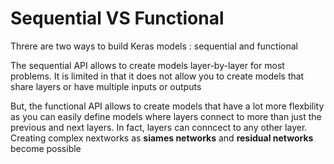 # Sequential VS Functional

Threre are two ways to build Keras models : sequential and functional

The sequential API allows to create models layer-by-layer for most problems. It is limited in that it does not allow you to create models that share layers or have multiple inputs or outputs

But, the functional API allows to create models that have a lot more flexbility as you can easily define models where layers connect to more than just the previous and next layers. In fact, layers can conncect to any other layer. Creating complex nextworks as **siames networks** and **residual networks** become possible 
